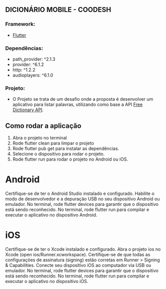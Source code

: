 ## DICIONÁRIO MOBILE - COODESH

### Framework:
  - [Flutter](https://docs.flutter.dev/get-started/install)

### Dependências:
 - path_provider: ^2.1.3
 - provider: ^6.1.2
 - http: ^1.2.2
 - audioplayers: ^6.1.0

### Projeto: 
  - O Projeto se trata de um desafio onde a proposta é desenvolver um aplicativo para listar palavras, utilizando como base a API [Free Dictionary API](https://dictionaryapi.dev/).
  
## Como rodar a aplicação
1. Abra o projeto no terminal
2. Rode flutter clean para limpar o projeto
3. Rode flutter pub get para instalar as dependências.
4. Selecione o dispositivo para rodar o projeto.
5. Rode flutter run para rodar o projeto no Android ou iOS.

# Android
Certifique-se de ter o Android Studio instalado e configurado.
Habilite o modo de desenvolvedor e a depuração USB no seu dispositivo Android ou emulador.
No terminal, rode flutter devices para garantir que o dispositivo está sendo reconhecido.
No terminal, rode flutter run para compilar e executar o aplicativo no dispositivo Android.

# iOS
Certifique-se de ter o Xcode instalado e configurado.
Abra o projeto ios no Xcode (open ios/Runner.xcworkspace).
Certifique-se de que todas as configurações de assinatura (signing) estão corretas em Runner > Signing & Capabilities.
Conecte seu dispositivo iOS ao computador via USB ou emulador.
No terminal, rode flutter devices para garantir que o dispositivo está sendo reconhecido.
No terminal, rode flutter run para compilar e executar o aplicativo no dispositivo iOS.

   
